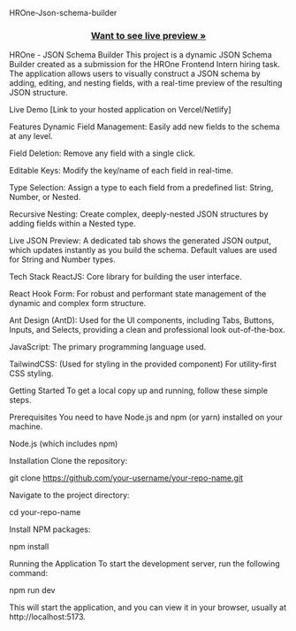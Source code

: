 HROne-Json-schema-builder
<h3 align="center"><a href="https://glistening-frangollo-d07324.netlify.app/"><strong>Want to see live preview »</strong></a></h3>

HROne - JSON Schema Builder
This project is a dynamic JSON Schema Builder created as a submission for the HROne Frontend Intern hiring task. The application allows users to visually construct a JSON schema by adding, editing, and nesting fields, with a real-time preview of the resulting JSON structure.

Live Demo
[Link to your hosted application on Vercel/Netlify]

Features
Dynamic Field Management: Easily add new fields to the schema at any level.

Field Deletion: Remove any field with a single click.

Editable Keys: Modify the key/name of each field in real-time.

Type Selection: Assign a type to each field from a predefined list: String, Number, or Nested.

Recursive Nesting: Create complex, deeply-nested JSON structures by adding fields within a Nested type.

Live JSON Preview: A dedicated tab shows the generated JSON output, which updates instantly as you build the schema. Default values are used for String and Number types.

Tech Stack
ReactJS: Core library for building the user interface.

React Hook Form: For robust and performant state management of the dynamic and complex form structure.

Ant Design (AntD): Used for the UI components, including Tabs, Buttons, Inputs, and Selects, providing a clean and professional look out-of-the-box.

JavaScript: The primary programming language used.

TailwindCSS: (Used for styling in the provided component) For utility-first CSS styling.

Getting Started
To get a local copy up and running, follow these simple steps.

Prerequisites
You need to have Node.js and npm (or yarn) installed on your machine.

Node.js (which includes npm)

Installation
Clone the repository:

git clone https://github.com/your-username/your-repo-name.git

Navigate to the project directory:

cd your-repo-name

Install NPM packages:

npm install

Running the Application
To start the development server, run the following command:

npm run dev

This will start the application, and you can view it in your browser, usually at http://localhost:5173.
